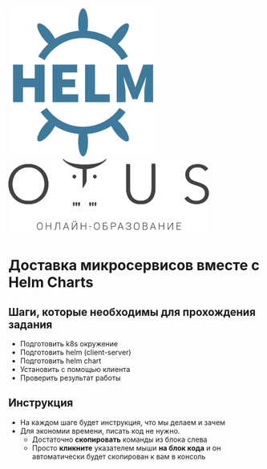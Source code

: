 ![Helm Logo](./assets/helm.png)
![Otus Logo](./assets/logo.png)     

# Доставка микросервисов вместе с Helm Charts   

## Шаги, которые необходимы для прохождения задания

- Подготовить k8s окружение
- Подготовить helm (client-server)
- Подготовить helm chart
- Установить с помощью клиента
- Проверить результат работы

## Инструкция

- На каждом шаге будет инструкция, что мы делаем и зачем
- Для экономии времени, писать код не нужно. 
  - Достаточно **скопировать** команды из блока слева
  - Просто **кликните** указателем мыши **на блок кода** и он автоматически будет скопирован к вам в консоль